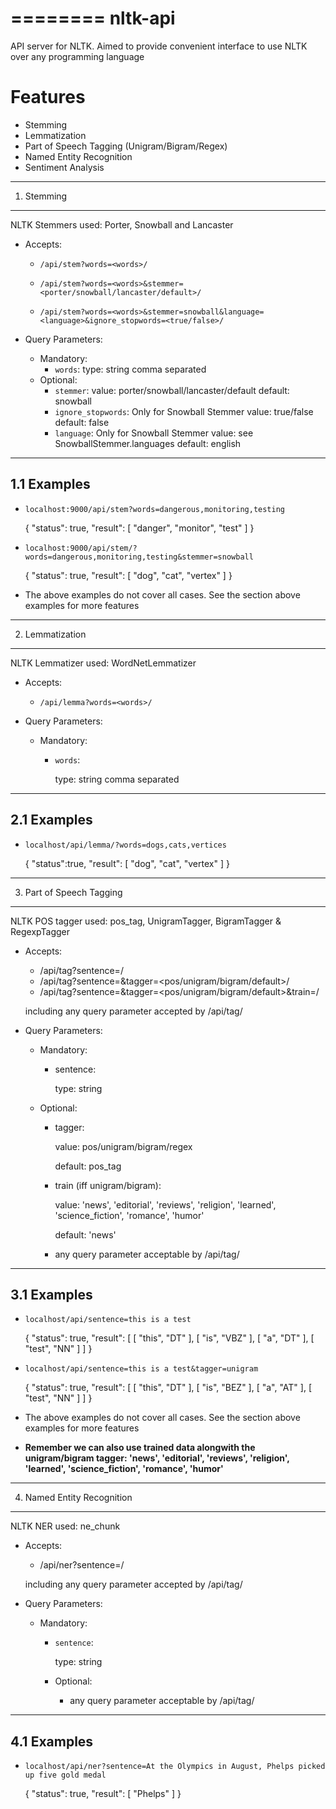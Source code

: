 ========
nltk-api
========

API server for NLTK. Aimed to provide convenient interface to use NLTK over
any programming language

Features
========
* Stemming
* Lemmatization
* Part of Speech Tagging (Unigram/Bigram/Regex)
* Named Entity Recognition
* Sentiment Analysis

------------
1. Stemming
------------

NLTK Stemmers used: Porter, Snowball and Lancaster

* Accepts:

  * `/api/stem?words=<words>/`

  * `/api/stem?words=<words>&stemmer=<porter/snowball/lancaster/default>/`

  * `/api/stem?words=<words>&stemmer=snowball&language=<language>&ignore_stopwords=<true/false>/`

* Query Parameters:

  * Mandatory:
      * `words`:
          type: string comma separated
  * Optional:
      * `stemmer`:
          value: porter/snowball/lancaster/default
          default: snowball
      * `ignore_stopwords`: Only for Snowball Stemmer
           value: true/false
           default: false
      * `language`: Only for Snowball Stemmer
           value: see SnowballStemmer.languages
           default: english

------------
1.1 Examples
------------

* `localhost:9000/api/stem?words=dangerous,monitoring,testing`

    {
        "status": true,
        "result": [
            "danger",
            "monitor",
            "test"
        ]
   }

* `localhost:9000/api/stem/?words=dangerous,monitoring,testing&stemmer=snowball`

    {
        "status": true,
        "result": [
            "dog",
            "cat",
            "vertex"
        ]
    }

* The above examples do not cover all cases. See the section above examples
  for more features

----------------
2. Lemmatization
----------------

NLTK Lemmatizer used: WordNetLemmatizer

* Accepts:
  * `/api/lemma?words=<words>/`

* Query Parameters:
   * Mandatory:
       * `words`:

           type: string comma separated

------------
2.1 Examples
------------
* `localhost/api/lemma/?words=dogs,cats,vertices`

    {
        "status":true,
        "result": [
            "dog",
            "cat",
            "vertex"
        ]
    }

-------------------------
3. Part of Speech Tagging
-------------------------

NLTK POS tagger used: pos_tag, UnigramTagger, BigramTagger & RegexpTagger

* Accepts:

  * /api/tag?sentence=<sentence>/
  * /api/tag?sentence=<sentence>&tagger=<pos/unigram/bigram/default>/
  * /api/tag?sentence=<sentence>&tagger=<pos/unigram/bigram/default>&train=<categories>/

  including any query parameter accepted by /api/tag/

* Query Parameters:

  * Mandatory:
      * sentence:

          type: string

  * Optional:

      * tagger:

          value: pos/unigram/bigram/regex

          default: pos_tag

      * train (iff unigram/bigram):

          value: 'news', 'editorial', 'reviews', 'religion',
                 'learned', 'science_fiction', 'romance', 'humor'

          default: 'news'

      * any query parameter acceptable by /api/tag/

------------
3.1 Examples
------------
* `localhost/api/sentence=this is a test`

    {
        "status": true,
        "result": [
            [
                "this",
                "DT"
            ],
            [
                "is",
                "VBZ"
            ],
            [
                "a",
                "DT"
            ],
            [
                "test",
                "NN"
            ]
        ]
    }

* `localhost/api/sentence=this is a test&tagger=unigram`

    {
        "status": true,
        "result": [
            [
                "this",
                "DT"
            ],
            [
                "is",
                "BEZ"
            ],
            [
                "a",
                "AT"
            ],
            [
                "test",
                "NN"
            ]
        ]
    }

* The above examples do not cover all cases. See the section above examples
  for more features
* **Remember we can also use trained data alongwith the unigram/bigram tagger:
    'news', 'editorial', 'reviews', 'religion', 'learned', 'science_fiction', 'romance', 'humor'**

---------------------------
4. Named Entity Recognition
---------------------------

NLTK NER used: ne_chunk

* Accepts:

  * /api/ner?sentence=<sentence>/

  including any query parameter accepted by /api/tag/

* Query Parameters:

  * Mandatory:
      * `sentence`:

          type: string

      * Optional:

          * any query parameter acceptable by /api/tag/

------------
4.1 Examples
------------

* `localhost/api/ner?sentence=At the Olympics in August, Phelps picked up five gold medal`

    {
        "status": true,
        "result": [
            "Phelps"
        ]
    }
